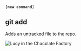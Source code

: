 #### `[new command]`
##  git add

Adds an untracked file to the repo.

![Lucy in the Chocolate Factory](images/lucyAdd.jpg)
